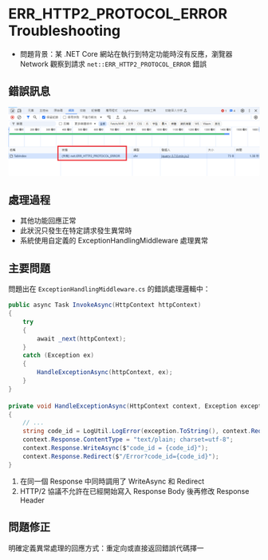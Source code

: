 # ERR_HTTP2_PROTOCOL_ERROR Troubleshooting

- 問題背景：某 .NET Core 網站在執行到特定功能時沒有反應，瀏覽器 Network 觀察到請求 `net::ERR_HTTP2_PROTOCOL_ERROR` 錯誤

## 錯誤訊息

![](01.png)

## 處理過程

- 其他功能回應正常
- 此狀況只發生在特定請求發生異常時
- 系統使用自定義的 ExceptionHandlingMiddleware 處理異常


## 主要問題

問題出在 `ExceptionHandlingMiddleware.cs` 的錯誤處理邏輯中：

```csharp
public async Task InvokeAsync(HttpContext httpContext)
{
    try
    {
        await _next(httpContext);
    }
    catch (Exception ex)
    {
        HandleExceptionAsync(httpContext, ex);
    }
}

private void HandleExceptionAsync(HttpContext context, Exception exception)
{
    // ...
    string code_id = LogUtil.LogError(exception.ToString(), context.Request.GetDisplayUrl());
    context.Response.ContentType = "text/plain; charset=utf-8";
    context.Response.WriteAsync($"code_id = {code_id}"); 
    context.Response.Redirect($"/Error?code_id={code_id}");
}

```

1. 在同一個 Response 中同時調用了 WriteAsync 和 Redirect
2. HTTP/2 協議不允許在已經開始寫入 Response Body 後再修改 Response Header

## 問題修正

明確定義異常處理的回應方式：重定向或直接返回錯誤代碼擇一